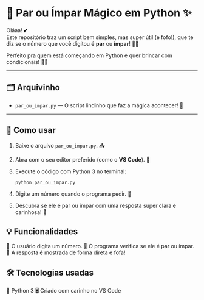 # 🍭 Par ou Ímpar Mágico em Python ✨

Oláaa! 💕  
Este repositório traz um script bem simples, mas super útil (e fofo!), que te diz se o número que você digitou é **par** ou **ímpar**! 🎲💡

Perfeito pra quem está começando em Python e quer brincar com condicionais! 🐍🌈

---

## 🗂️ Arquivinho

- `par_ou_impar.py` — O script lindinho que faz a mágica acontecer! 💫

---

## 🚀 Como usar

1. Baixe o arquivo `par_ou_impar.py`. 📥  
2. Abra com o seu editor preferido (como o **VS Code**). 🧸  
3. Execute o código com Python 3 no terminal:

   ```bash
   python par_ou_impar.py
4. Digite um número quando o programa pedir. 💬
5. Descubra se ele é par ou ímpar com uma resposta super clara e carinhosa! 💖

## 💡 Funcionalidades
🌷 O usuário digita um número.
🌼 O programa verifica se ele é par ou ímpar.
🌸 A resposta é mostrada de forma direta e fofa!

## 🛠️ Tecnologias usadas
🐍 Python 3
🖥️ Criado com carinho no VS Code
